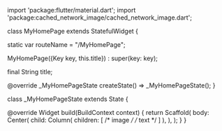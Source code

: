 import 'package:flutter/material.dart';
import 'package:cached_network_image/cached_network_image.dart';


class MyHomePage extends StatefulWidget {

 static var routeName = "/MyHomePage";
 
  MyHomePage({Key key, this.title}) : super(key: key);

  final String title;

  @override
  _MyHomePageState createState() => _MyHomePageState();
}

class _MyHomePageState extends State<MyHomePage> {


  @override
  Widget build(BuildContext context) {
    return Scaffold(
      body: Center(
        child: Column(
            children: <Widget>[
            /* image */
              /* text */
            ]
        ),
      ),
    );
  }
}
